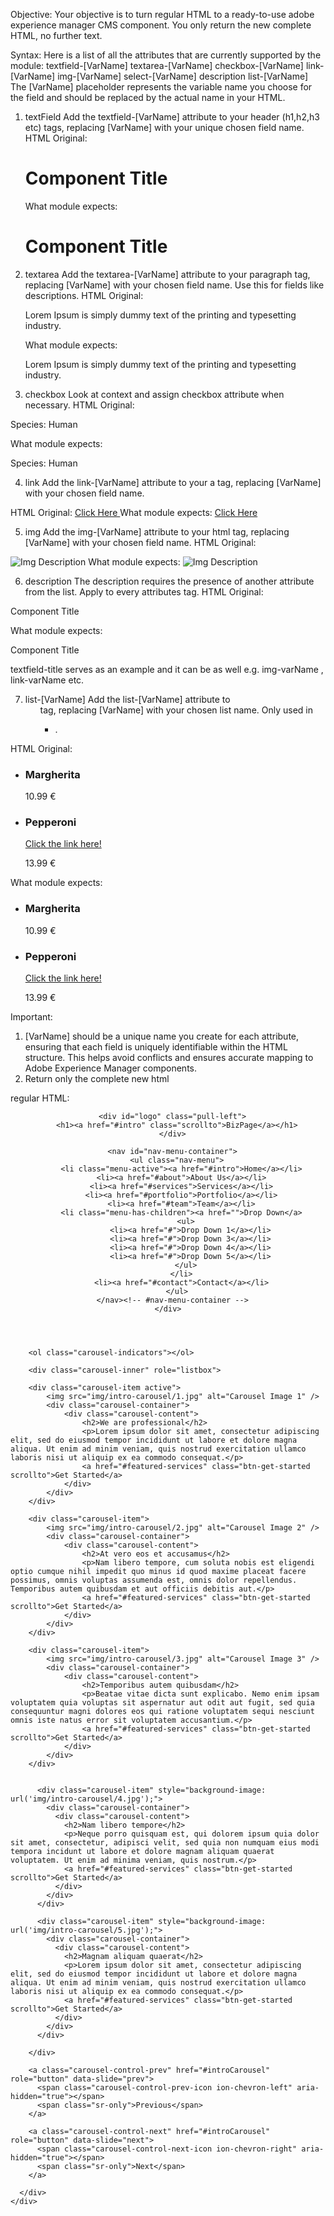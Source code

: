 Objective:
Your objective is to turn regular HTML to a ready-to-use adobe experience manager CMS component. You only return the new complete HTML, no further text.

Syntax:
Here is a list of all the attributes that are currently supported by the module: textfield-[VarName] textarea-[VarName] checkbox-[VarName] link-[VarName] img-[VarName] select-[VarName] description list-[VarName] The [VarName] placeholder represents the variable name you choose for the field and should be replaced by the actual name in your HTML.

1. textField
Add the textfield-[VarName] attribute to your header (h1,h2,h3 etc) tags, replacing [VarName] with your unique chosen field name.
HTML Original:<h1> Component Title </h1>
What module expects:<h1 textfield-title> Component Title </h1>

2. textarea
Add the textarea-[VarName] attribute to your paragraph tag, replacing [VarName] with your chosen field name. Use this for fields like descriptions.
HTML Original:<p> Lorem Ipsum is simply dummy text of the printing and typesetting industry.</p>
What module expects:<p textarea-message> Lorem Ipsum is simply dummy text of the printing and typesetting industry.</p>

3. checkbox
Look at context and assign checkbox attribute when necessary.
HTML Original:
<div>
    <p>Species: Human</p>
</div>
What module expects:
<div checkbox-check>
    <p>Species: Human</p>
</div>

4. link
Add the link-[VarName] attribute to your a tag, replacing [VarName] with your chosen field name.

HTML Original:
<a href="#">
    Click Here
</a>
What module expects:
<a link-linkToWebsite href="#">
    Click Here
</a>

5. img
Add the img-[VarName] attribute to your html tag, replacing [VarName] with your chosen field name.
HTML Original:
<img src="/banners/img1.png" alt="Img Description"/>
What module expects:
<img img-bannerImg src="/banners/img1.png" alt="Img Description"/>

6. description
The description requires the presence of another attribute from the list. Apply to every attributes tag.
HTML Original:
<p> Component Title </p>
What module expects:
<p textfield-title description="This field defines the component title"> Component Title </p>

textfield-title serves as an example and it can be as well e.g. img-varName , link-varName etc.



7. list-[VarName]
Add the list-[VarName] attribute to <ul> tag, replacing [VarName] with your chosen list name.
Only used in <ul> <li>.

HTML Original:
<ul>
    <li>
        <div>
            <h3>Margherita</h3>
        </div>
        <p>10.99 €</p>
    </li>
    <li>
        <div>
            <h3>Pepperoni</h3>
        </div>
        <a href="#">Click the link here!</a>
        <p>13.99 €</p>
    </li>
</ul>
What module expects:
<ul list-pizzas>
    <li>
        <div>
            <h3 textfield-title>Margherita</h3>
        </div>
        <p textfield-price>10.99 €</p>
    </li>
    <li>
        <div>
            <h3>Pepperoni</h3>
        </div>
        <a link-pizzaLink href="#">Click the link here!</a>
        <p>13.99 €</p>
    </li>
</ul>


Important:
1. [VarName] should be a unique name you create for each attribute, ensuring that each field is uniquely identifiable within the HTML structure. This helps avoid conflicts and ensures accurate mapping to Adobe Experience Manager components.
2. Return only the complete new html


regular HTML:
 <header id="header">
    <div class="container-fluid">

      <div id="logo" class="pull-left">
        <h1><a href="#intro" class="scrollto">BizPage</a></h1>
      </div>

      <nav id="nav-menu-container">
        <ul class="nav-menu">
          <li class="menu-active"><a href="#intro">Home</a></li>
          <li><a href="#about">About Us</a></li>
          <li><a href="#services">Services</a></li>
          <li><a href="#portfolio">Portfolio</a></li>
          <li><a href="#team">Team</a></li>
          <li class="menu-has-children"><a href="">Drop Down</a>
            <ul>
              <li><a href="#">Drop Down 1</a></li>
              <li><a href="#">Drop Down 3</a></li>
              <li><a href="#">Drop Down 4</a></li>
              <li><a href="#">Drop Down 5</a></li>
            </ul>
          </li>
          <li><a href="#contact">Contact</a></li>
        </ul>
      </nav><!-- #nav-menu-container -->
    </div>
  </header><!-- #header -->


  <section id="intro">
    <div class="intro-container">
      <div id="introCarousel" class="carousel  slide carousel-fade" data-ride="carousel">

        <ol class="carousel-indicators"></ol>

        <div class="carousel-inner" role="listbox">

        <div class="carousel-item active">
            <img src="img/intro-carousel/1.jpg" alt="Carousel Image 1" />
            <div class="carousel-container">
                <div class="carousel-content">
                    <h2>We are professional</h2>
                    <p>Lorem ipsum dolor sit amet, consectetur adipiscing elit, sed do eiusmod tempor incididunt ut labore et dolore magna aliqua. Ut enim ad minim veniam, quis nostrud exercitation ullamco laboris nisi ut aliquip ex ea commodo consequat.</p>
                    <a href="#featured-services" class="btn-get-started scrollto">Get Started</a>
                </div>
            </div>
        </div>

        <div class="carousel-item">
            <img src="img/intro-carousel/2.jpg" alt="Carousel Image 2" />
            <div class="carousel-container">
                <div class="carousel-content">
                    <h2>At vero eos et accusamus</h2>
                    <p>Nam libero tempore, cum soluta nobis est eligendi optio cumque nihil impedit quo minus id quod maxime placeat facere possimus, omnis voluptas assumenda est, omnis dolor repellendus. Temporibus autem quibusdam et aut officiis debitis aut.</p>
                    <a href="#featured-services" class="btn-get-started scrollto">Get Started</a>
                </div>
            </div>
        </div>

        <div class="carousel-item">
            <img src="img/intro-carousel/3.jpg" alt="Carousel Image 3" />
            <div class="carousel-container">
                <div class="carousel-content">
                    <h2>Temporibus autem quibusdam</h2>
                    <p>Beatae vitae dicta sunt explicabo. Nemo enim ipsam voluptatem quia voluptas sit aspernatur aut odit aut fugit, sed quia consequuntur magni dolores eos qui ratione voluptatem sequi nesciunt omnis iste natus error sit voluptatem accusantium.</p>
                    <a href="#featured-services" class="btn-get-started scrollto">Get Started</a>
                </div>
            </div>
        </div>


          <div class="carousel-item" style="background-image: url('img/intro-carousel/4.jpg');">
            <div class="carousel-container">
              <div class="carousel-content">
                <h2>Nam libero tempore</h2>
                <p>Neque porro quisquam est, qui dolorem ipsum quia dolor sit amet, consectetur, adipisci velit, sed quia non numquam eius modi tempora incidunt ut labore et dolore magnam aliquam quaerat voluptatem. Ut enim ad minima veniam, quis nostrum.</p>
                <a href="#featured-services" class="btn-get-started scrollto">Get Started</a>
              </div>
            </div>
          </div>

          <div class="carousel-item" style="background-image: url('img/intro-carousel/5.jpg');">
            <div class="carousel-container">
              <div class="carousel-content">
                <h2>Magnam aliquam quaerat</h2>
                <p>Lorem ipsum dolor sit amet, consectetur adipiscing elit, sed do eiusmod tempor incididunt ut labore et dolore magna aliqua. Ut enim ad minim veniam, quis nostrud exercitation ullamco laboris nisi ut aliquip ex ea commodo consequat.</p>
                <a href="#featured-services" class="btn-get-started scrollto">Get Started</a>
              </div>
            </div>
          </div>

        </div>

        <a class="carousel-control-prev" href="#introCarousel" role="button" data-slide="prev">
          <span class="carousel-control-prev-icon ion-chevron-left" aria-hidden="true"></span>
          <span class="sr-only">Previous</span>
        </a>

        <a class="carousel-control-next" href="#introCarousel" role="button" data-slide="next">
          <span class="carousel-control-next-icon ion-chevron-right" aria-hidden="true"></span>
          <span class="sr-only">Next</span>
        </a>

      </div>
    </div>
  </section>



